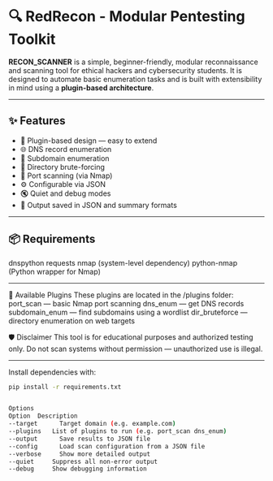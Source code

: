 # 🔍 RedRecon - Modular Pentesting Toolkit

**RECON_SCANNER** is a simple, beginner-friendly, modular reconnaissance and scanning tool for ethical hackers and cybersecurity students. It is designed to automate basic enumeration tasks and is built with extensibility in mind using a **plugin-based architecture**.

---

## ✨ Features

- 🧩 Plugin-based design — easy to extend
- 🌐 DNS record enumeration
- 📛 Subdomain enumeration
- 📂 Directory brute-forcing
- 🔌 Port scanning (via Nmap)
- ⚙️ Configurable via JSON
- 🔇 Quiet and debug modes
- 💾 Output saved in JSON and summary formats

---

## 📦 Requirements
dnspython
requests
nmap (system-level dependency)
python-nmap (Python wrapper for Nmap)



---


🔌 Available Plugins
These plugins are located in the /plugins folder:
port_scan — basic Nmap port scanning
dns_enum — get DNS records
subdomain_enum — find subdomains using a wordlist
dir_bruteforce — directory enumeration on web targets


🛡️ Disclaimer
This tool is for educational purposes and authorized testing only.
Do not scan systems without permission — unauthorized use is illegal.


---
Install dependencies with:

```bash
pip install -r requirements.txt


Options
Option	Description
--target	  Target domain (e.g. example.com)
--plugins  	List of plugins to run (e.g. port_scan dns_enum)
--output	  Save results to JSON file
--config	  Load scan configuration from a JSON file
--verbose	  Show more detailed output
--quiet	    Suppress all non-error output
--debug	    Show debugging information
